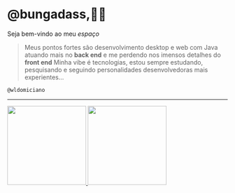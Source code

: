 # @bungadass,🙋‍♂️

Seja bem-vindo ao meu *espaço*

> Meus pontos fortes são desenvolvimento desktop e web com Java atuando mais no **back end** e me perdendo nos imensos detalhes do **front end**
> Minha vibe é tecnologias, estou sempre estudando, pesquisando e seguindo personalidades desenvolvedoras mais experientes...

`@wldomiciano`
___
<div>
  <a href="https://github.com/bungaantonio">
  <img height="180em" src="https://github-readme-stats.vercel.app/api?username=bungaantonio&show_icons=true&theme=dark&include_all_commits=true&count_private=true"/>
  <img height="180em" src="https://github-readme-stats.vercel.app/api/top-langs/?username=bungaantonio&layout=compact&langs_count=8&theme=dark"/>
<div>
